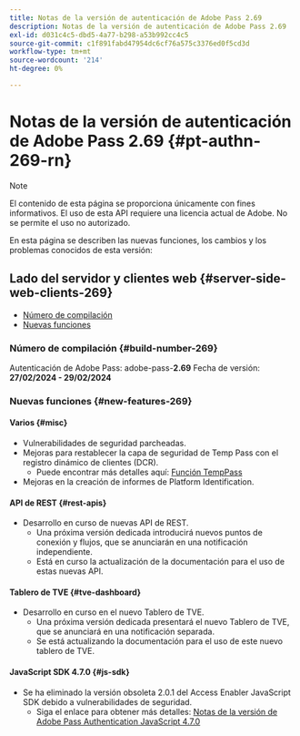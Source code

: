 ```yaml
---
title: Notas de la versión de autenticación de Adobe Pass 2.69
description: Notas de la versión de autenticación de Adobe Pass 2.69
exl-id: d031c4c5-dbd5-4a77-b298-a53b992cc4c5
source-git-commit: c1f891fabd47954dc6cf76a575c3376ed0f5cd3d
workflow-type: tm+mt
source-wordcount: '214'
ht-degree: 0%

---
```


# Notas de la versión de autenticación de Adobe Pass 2.69 {#pt-authn-269-rn}

>[!NOTE]
>
>El contenido de esta página se proporciona únicamente con fines informativos. El uso de esta API requiere una licencia actual de Adobe. No se permite el uso no autorizado.

En esta página se describen las nuevas funciones, los cambios y los problemas conocidos de esta versión:

## Lado del servidor y clientes web {#server-side-web-clients-269}

* [Número de compilación](#build-number-269)
* [Nuevas funciones](#new-features-269)

### Número de compilación {#build-number-269}

Autenticación de Adobe Pass: adobe-pass-**2.69**
Fecha de versión: **27/02/2024 - 29/02/2024**

### Nuevas funciones {#new-features-269}

#### Varios {#misc}

* Vulnerabilidades de seguridad parcheadas.
* Mejoras para restablecer la capa de seguridad de Temp Pass con el registro dinámico de clientes (DCR).
   * Puede encontrar más detalles aquí: [Función TempPass](../integration-guide-programmers/features-premium/temporary-access/temp-pass-feature.md)
* Mejoras en la creación de informes de Platform Identification.

#### API de REST {#rest-apis}

* Desarrollo en curso de nuevas API de REST.
   * Una próxima versión dedicada introducirá nuevos puntos de conexión y flujos, que se anunciarán en una notificación independiente.
   * Está en curso la actualización de la documentación para el uso de estas nuevas API.

#### Tablero de TVE {#tve-dashboard}

* Desarrollo en curso en el nuevo Tablero de TVE.
   * Una próxima versión dedicada presentará el nuevo Tablero de TVE, que se anunciará en una notificación separada.
   * Se está actualizando la documentación para el uso de este nuevo tablero de TVE.

#### JavaScript SDK 4.7.0 {#js-sdk}

* Se ha eliminado la versión obsoleta 2.0.1 del Access Enabler JavaScript SDK debido a vulnerabilidades de seguridad.
   * Siga el enlace para obtener más detalles: [Notas de la versión de Adobe Pass Authentication JavaScript 4.7.0](authn-rn-javascript-470.md)
